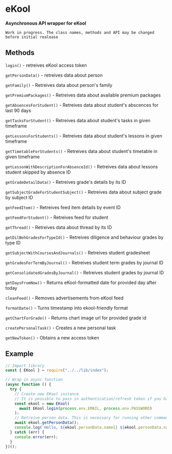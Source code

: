 # eKool

**Asynchronous API wrapper for eKool**

```
Work in progress. The class names, methods and API may be changed before initial realease
```

## Methods

`login()` - retreives eKool access token

`getPersonData()` - retreives data about person

`getFamily()` - Retreives data about person's family

`getPremiumPackages()` - Retreives data about available premium packages

`getAbsencesForStudent()` - Retreives data about student's abscences for last 90 days

`getTasksForStudent()` - Retreives data about student's tasks in given timeframe

`getLessonsForStudents()` - Retreives data about student's lessons in given timeframe

`getTimetableForStudents()` - Retreives data about student's timetable in given timeframe

`getLessonWithDescriptionForAbsenceId()` - Retreives data about lessons student skipped by absence ID

`getGradeDetailData()` - Retreives grade's details by its ID

`getSubjectGradeForStudentSubject()` - Retreives data about subject grade by subject ID

`getFeedItem()` - Retreives feed item details by event ID

`getFeedForStudent()` - Retreives feed for student

`getThread()` - Retreives data about thread by its ID

`getDilBehGradesForTypeId()` - Retreives diligence and behaviour grades by type ID

`getSubjectWithCoursesAndJournals()` - Retreives student gradesheet

`getGradesForTermByJournal()` - Retreives student term grades by journal ID

`getConsolidatedGradesByJournal()` - Retreives student grades by journal ID

`getDaysFromNow()` - Returns eKool-formatted date for provided day after today

`cleanFeed()` - Removes advertisements from eKool feed

`formatDate()` - Turns timestamp into ekool-friendly format

`getChartForGrade()` - Returns chart image url for provided grade id

`createPersonalTask()` - Creates a new personal task

`getNewToken()` - Obtains a new access token

## Example

```js
// Import library
const { EKool } = require("../../lib/index");

// Wrap in async function
(async function () {
  try {
    // Create new EKool instance
    // It is possible to pass in authentication/refresh token if you have those
    const ekool = new EKool(
      await EKool.login(process.env.EMAIL, process.env.PASSWORD)
    );
    // Retreive person data. This is necessary for running other commands
    await ekool.getPersonData();
    console.log(`Hello, ${ekool.personData.name1} ${ekool.personData.name2}!`);
  } catch (err) {
    console.error(err);
  }
})();
```
